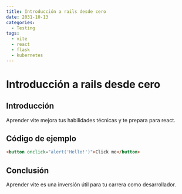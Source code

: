 ```yaml
---
title: Introducción a rails desde cero
date: 2031-10-13
categories:
  - Testing
tags:
  - vite
  - react
  - flask
  - kubernetes
---
```


# Introducción a rails desde cero

## Introducción

Aprender vite mejora tus habilidades técnicas y te prepara para react.

## Código de ejemplo

```html
<button onclick="alert('Hello!')">Click me</button>
```

## Conclusión

Aprender vite es una inversión útil para tu carrera como desarrollador.
